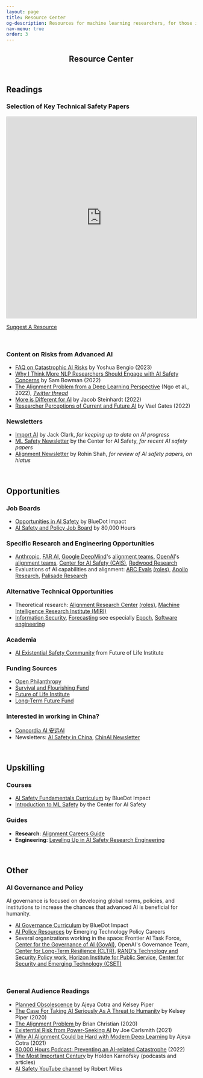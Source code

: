 ```yaml
---
layout: page
title: Resource Center
og-description: Resources for machine learning researchers, for those interested in AI governance and policy, and for a general audience.
nav-menu: true
order: 3
---
```


<!-- Main -->
<div id="main" class="alt">

<!-- One -->
<section id="one">
	<div class="inner">
		<header class="major">
			<h1>Resource Center</h1>
		</header>

<!-- Content -->
<h2 id="content">Readings</h2>


<section id="two" class="mb2">
	<div class="inner">

<h3>Selection of Key Technical Safety Papers</h3>

<iframe src="https://airtable.com/embed/appOQF4xHFCwscK39/shrfUA1sccDEgz6zT/tblHvorXzW50jAFWD?backgroundColor=blueLight&viewControls=on" frameborder="0" onmousewheel="" width="100%" height="533" style="background: transparent; border: 1px solid #ccc;"></iframe>

<a href="https://airtable.com/appOQF4xHFCwscK39/shrQzex73hN01B1CR" class="button button-white button-small button-right">Suggest A Resource</a>

</div>
</section>
<br>

<section id="three" class="mb2">
	<div class="inner">
<h3>Content on Risks from Advanced AI</h3>
<ul>
	<li><a href="https://yoshuabengio.org/2023/06/24/faq-on-catastrophic-ai-risks/">FAQ on Catastrophic AI Risks</a> by Yoshua Bengio (2023)</li>
	<li><a href="https://wp.nyu.edu/arg/why-ai-safety/">Why I Think More NLP Researchers Should Engage with AI Safety Concerns</a> by Sam Bowman (2022)</li>
	<li><a href="https://arxiv.org/pdf/2209.00626.pdf">The Alignment Problem from a Deep Learning Perspective</a> (Ngo et al., 2022), <a href="https://twitter.com/RichardMCNgo/status/1603862969276051457"><i>Twitter thread</i></a></li>
	<li><a href="https://bounded-regret.ghost.io/more-is-different-for-ai/">More is Different for AI</a> by Jacob Steinhardt (2022)</li>
	<li><a href="https://www.youtube.com/watch?v=yl2nlejBcg0">Researcher Perceptions of Current and Future AI</a> by Vael Gates (2022)</li>
</ul>
</div>
</section>

<section id="four" class="mb2">
	<div class="inner">
	<h3> Newsletters </h3>
<ul>
	<li><a href="https://us13.campaign-archive.com/home/?u=67bd06787e84d73db24fb0aa5&id=6c9d98ff2c">Import AI</a> by Jack Clark, <i>for keeping up to date on AI progress</i></li>
	<li><a href="https://newsletter.mlsafety.org">ML Safety Newsletter</a> by the Center for AI Safety, <i>for recent AI safety papers</i></li>
	<li><a href="https://rohinshah.com/alignment-newsletter/">Alignment Newsletter</a> by Rohin Shah, <i>for review of AI safety papers, on hiatus</i></li>
</ul>

</div>
</section>


<div class="full-width-gray">
<section id="opportunities">	
<br>
<h2> Opportunities </h2>
<!--<p>Organizations and researchers in the space, funding and job opportunities, and guides to get involved</p>-->


<h3> Job Boards </h3>
<ul>
	<li><a href="https://aisafetyfundamentals.com/opportunities-board/">Opportunities in AI Safety</a> by BlueDot Impact</li>
	<li><a href="https://jobs.80000hours.org/?refinementList%5Btags_area%5D%5B0%5D=AI%20safety%20%26%20policy&refinementList%5Btags_area%5D%5B1%5D=Forecasting&refinementList%5Btags_skill%5D%5B0%5D=Data&refinementList%5Btags_skill%5D%5B1%5D=Engineering&refinementList%5Btags_skill%5D%5B2%5D=Policy&refinementList%5Btags_skill%5D%5B3%5D=Research&refinementList%5Btags_skill%5D%5B4%5D=Software%20engineering">AI Safety and Policy Job Board</a> by 80,000 Hours</li>
</ul>

<h3> Specific Research and Engineering Opportunities</h3>
<ul>
	<li><a href="https://www.anthropic.com/careers#open-roles">Anthropic</a>, <a href="https://far.ai/jobs">FAR AI</a>, <a href="https://www.deepmind.com/careers/jobs">Google DeepMind</a>'s <a href="https://deepmindsafetyresearch.medium.com">alignment teams</a>, <a href="https://openai.com/careers">OpenAI</a>'s <a href="https://openai.com/blog/our-approach-to-alignment-research/">alignment teams</a>, <a href="https://safe.ai/careers">Center for AI Safety (CAIS)</a>, <a href="https://www.redwoodresearch.org/careers">Redwood Research</a></li>
	<li>Evaluations of AI capabilities and alignment: <a href="https://evals.alignment.org/">ARC Evals</a> <a href="https://jobs.lever.co/alignment.org">(roles)</a>, <a href="https://www.apolloresearch.ai/careers">Apollo Research</a>, <a href="https://palisaderesearch.org/work">Palisade Research</a></li>
</ul>


<h3> Alternative Technical Opportunities </h3>
<ul>
	<li>Theoretical research: <a href="https://www.alignment.org/theory/">Alignment Research Center</a> <a href="https://www.alignment.org/hiring/">(roles)</a>, <a href="https://intelligence.org/careers/">Machine Intelligence Research Institute (MIRI)</a> </li>
	<li><a href="https://jobs.80000hours.org/?refinementList%5Btags_area%5D%5B0%5D=AI%20safety%20%26%20policy&refinementList%5Btags_skill%5D%5B0%5D=Information%20security">Information Security</a>, <a href="https://jobs.80000hours.org/?query=Forecasting&refinementList%5Btags_area%5D%5B0%5D=AI%20safety%20%26%20policy">Forecasting</a> see especially <a href="https://epochai.org/careers">Epoch</a>, <a href="https://jobs.80000hours.org/?refinementList%5Btags_area%5D%5B0%5D=AI%20safety%20%26%20policy&refinementList%5Btags_skill%5D%5B0%5D=Software%20engineering">Software engineering</a></li>
</ul>


<h3> Academia</h3>
<ul>
	<li><a href="https://futureoflife.org/about-us/our-people/ai-existential-safety-community/">AI Existential Safety Community</a> from Future of Life Institute</li>
</ul>


<h3> Funding Sources</h3>
<ul>
	<li><a href="https://www.openphilanthropy.org/how-to-apply-for-funding/">Open Philanthropy</a></li>
	<li><a href="https://survivalandflourishing.fund/">Survival and Flourishing Fund</a></li>
	<li><a href="https://futureoflife.org/our-work/grantmaking-work/">Future of Life Institute</a></li>
	<li><a href="https://funds.effectivealtruism.org/funds/far-future">Long-Term Future Fund</a></li>
</ul>

<h3> Interested in working in China? </h3>
<ul>
	<li><a href="https://concordia-consulting.com/">Concordia AI 安远AI</a></li>
	<li>Newsletters: <a href="https://aisafetychina.substack.com/">AI Safety in China</a>, <a href="https://chinai.substack.com/about">ChinAI Newsletter</a></li>
</ul>

</section>
</div>

<section id="five">
	<br>
	<h2 id="content">Upskilling</h2>


<h3> Courses </h3>
<ul>
	<li><a href="https://www.aisafetyfundamentals.com/ai-alignment-curriculum">AI Safety Fundamentals Curriculum</a> by BlueDot Impact </li>
	<li><a href="https://course.mlsafety.org/">Introduction to ML Safety</a> by the Center for AI Safety</li>
</ul>


<h3> Guides </h3>
<ul>
	<li> <b>Research</b>: <a href="https://aisafetyfundamentals.com/blog/alignment-careers-guide">Alignment Careers Guide</a></li>
	<li><b>Engineering</b>:  <a href="https://docs.google.com/document/d/1b83_-eo9NEaKDKc9R3P5h5xkLImqMw8ADLmi__rkLo4/edit?usp=sharing">Leveling Up in AI Safety Research Engineering</a></li>
</ul>

</section>

<div class="full-width-gray">
	<br>
<section id="six">
		<h2 id="content">Other</h2>

<div id="governance"><h3> AI Governance and Policy</h3>

<p>AI governance is focused on developing global norms, policies, and institutions to increase the chances that advanced AI is beneficial for humanity.</p>
<ul>
	<li><a href="https://www.agisafetyfundamentals.com/ai-governance-curriculum">AI Governance Curriculum</a> by BlueDot Impact</li>
	<li><a href="https://emergingtechpolicy.org/areas/ai-policy/">AI Policy Resources</a> by Emerging Technology Policy Careers</li>
<!-- 	<ul>
		<li>One highlight: <a href="https://forum.effectivealtruism.org/posts/ydpo7LcJWhrr2GJrx/the-longtermist-ai-governance-landscape-a-basic-overview">The longtermist AI governance landscape: a basic overview</a> (<a href="https://forum.effectivealtruism.org/topics/ai-governance">related posts</a>)</li>
	</ul> -->
	<li>Several organizations working in the space: Frontier AI Task Force, <a href="https://www.governance.ai/">Center for the Governance of AI (GovAI)</a>, OpenAI's Governance Team, <a href="https://www.longtermresilience.org/">Center for Long-Term Resilience (CLTR)</a>, <a href="https://www.rand.org/topics/science-technology-and-innovation-policy.html">RAND's Technology and Security Policy work</a>, <a href="https://www.horizonpublicservice.org/">Horizon Institute for Public Service</a>, <a href="https://cset.georgetown.edu/">Center for Security and Emerging Technology (CSET)</a></li>
	<!--<li>If you're interested in a career in US AI policy: <a href="https://80000hours.org/articles/us-ai-policy/">Overview</a> by 80,000 Hours and <a href="https://jobs.80000hours.org/?refinementList%5Btags_area%5D%5B0%5D=AI%20safety%20%26%20policy&refinementList%5Btags_area%5D%5B1%5D=Forecasting&refinementList%5Btags_skill%5D%5B0%5D=Policy">Job Board</a></li>
	Technical AI governance</b> outside of evaluations, which includes technical standards development (e.g. <a href="https://www.anthropic.com/index/anthropics-responsible-scaling-policy">Anthropic's Responsible Scaling Policy</a>
	<li><<a href="https://jobs.80000hours.org/?refinementList%5Btags_area%5D%5B0%5D=AI%20safety%20%26%20policy&refinementList%5Btags_skill%5D%5B0%5D=Information%20security">-->
</ul>
</div>
<br>

<div id="publicreadings"><h3>General Audience Readings</h3>

<ul>
	<li><a href="https://www.planned-obsolescence.org/">Planned Obsolescence</a> by Ajeya Cotra and Kelsey Piper</li>
	<li><a href="https://www.vox.com/future-perfect/2018/12/21/18126576/ai-artificial-intelligence-machine-learning-safety-alignment"> The Case For Taking AI Seriously As A Threat to Humanity</a> by Kelsey Piper (2020)<!-- , 30m --></li>
    <li><a href="https://smile.amazon.com/Alignment-Problem-Machine-Learning-Values-ebook/dp/B085T55LGK/"> The Alignment Problem </a> by Brian Christian (2020)<!-- , book --></li>
    <li><a href="https://www.youtube.com/watch?v=UbruBnv3pZU"> Existential Risk from Power-Seeking AI</a> by Joe Carlsmith (2021)</li>
    <li><a href="https://www.cold-takes.com/why-ai-alignment-could-be-hard-with-modern-deep-learning/">Why AI Alignment Could be Hard with Modern Deep Learning</a> by Ajeya Cotra (2021)</li>
    <li><a href="https://80000hours.org/problem-profiles/artificial-intelligence/">80,000 Hours Podcast: Preventing an AI-related Catastrophe</a> (2022)<!-- , 2.5h --></li>
	<li><a href="https://www.cold-takes.com/most-important-century/">The Most Important Century</a> by Holden Karnofsky (podcasts and articles)</li>
	<li><a href="https://www.youtube.com/channel/UCLB7AzTwc6VFZrBsO2ucBMg/">AI Safety YouTube channel</a> by Robert Miles</li>
</ul>





</div>
</section>
</div>
</div>



<!-- <p><i> Sorted by <a href="#MLreadings">machine learning researchers</a>, <a href="#publicreadings">general audience</a>, and <a href="what_can_i_do.html">more involved.</a> </i></p> -->

<!-- <h3 id="MLreadings">For machine learning researchers</h3> -->






<!--<h4>Technical Research</h4>-->
<!--<li><a href="https://vkrakovna.wordpress.com/ai-safety-resources/">AI Safety Resources</a> and <a href="https://www.alignmentforum.org/posts/JC7aJZjt2WvxxffGz/paradigms-of-ai-alignment-components-and-enablers">Overview</a> by Victoria Krakovna (DeepMind) </li>-->
<!--<li><a href="https://proceedings.neurips.cc/paper/2021/file/c26820b8a4c1b3c2aa868d6d57e14a79-Paper.pdf">Optimal Policies Tend to Seek Power</a> (Turner et al., 2021)</li>-->
<!-- <ul>
    <li><a href="https://arxiv.org/pdf/2210.01790.pdf">Goal Misgeneralization: Why correct specifications aren't enough for correct goals</a> (Shah et al., 2022)</li>
    <li><a href="https://deepmindsafetyresearch.medium.com/specification-gaming-the-flip-side-of-ai-ingenuity-c85bdb0deeb4">Specification gaming: the flip side of AI ingenuity </a> (Krakovna et al., 2020)</li>
    <li>Mechanistic interpretability: <a href="https://transformer-circuits.pub/2022/in-context-learning-and-induction-heads/index.html">In-context Learning and Induction Heads</a> (Olsson et al., 2022), <a href="https://arxiv.org/abs/2202.05262">Locating and Editing Factual Associations in GPT</a> (Meng et al., 2022)</li>
    <li><a href="https://arxiv.org/pdf/2212.03827.pdf">Discovering Latent Knowledge in Language Models Without Supervision</a> (Burns et al., 2022), <a href="https://twitter.com/CollinBurns4/status/1600892261633785856"><i>Twitter thread</i></a></li>
    <li> Agendas: <a href="https://arxiv.org/pdf/2109.13916.pdf"> Unsolved Problems in ML Safety</a> (Hendrycks et al., 2022),  <a href="https://arxiv.org/pdf/1606.06565.pdf">Concrete Problems in AI safety</a> (Amodei et al., 2016)</li>
</ul> -->




<!-- <h4> Further resources </h4> -->

<!-- <h5> Reviews </h5> -->
<!-- <ul> -->
<!-- 	<li><a href="https://www.youtube.com/watch?v=-vsYtevJ2bc"> Current Work in AI Alignment</a> by Paul Christiano (2019), 30m (<a href="https://forum.effectivealtruism.org/posts/63stBTw3WAW6k45dY/paul-christiano-current-work-in-ai-alignment">transcript</a>)</li> -->
<!-- 	<li><a href="https://www.alignmentforum.org/posts/3DFBbPFZyscrAiTKS/my-overview-of-the-ai-alignment-landscape-threat-models">My Overview of the AI Alignment Landscape: Threat Models</a> by Neel Nanda</li> -->
<!-- 	<li>A provisionary list of alignment / safety organizations and examples of their work, as of Fall 2022: <a href="https://docs.google.com/document/d/1gimXyGj4nTU9TFJ6svlpmMtEWGbTrMoNYfzZMi8siAA/edit?usp=sharing">Shortform</a>, <a href="https://docs.google.com/document/d/1SXhls4pCFdJ6PbRnlmNiF3GhTSx3qq2SkDRsKGKb1O4/edit?usp=sharing">Longform</a></li> -->
<!-- </ul> -->

<!-- <h5> Primary </h5> -->
<!-- <ul> -->
<!--     <li><a href="https://docs.google.com/document/d/1WwsnJQstPq91_Yh-Ch2XRL8H_EpsnjrC1dwZXR37PC8/edit">Eliciting Latent Knowledge</a> (Alignment Research Center, 2022)</li> -->
<!-- 	<li><a href="https://arxiv.org/pdf/1611.08219.pdf">The Off-Switch Game</a> (Menell et al., 2016)</li>
	<li><a href="https://intelligence.org/files/Corrigibility.pdf">Corrigibility</a> (Soares et al., 2015)</li> -->
<!-- </ul> -->

<!-- <h5> Additional resources</h5> -->
<!-- <ul> -->
<!-- 	<li><a href="https://www.alignmentforum.org/posts/EFpQcBmfm2bFfM4zM/ai-safety-and-neighboring-communities-a-quick-start-guide-as">AI Safety and Neighboring Communities: A Quick-Start Guide, as of Summer 2022</a> by Sam Bowman (NYU)</li> -->
<!-- 	<li><a href="https://docs.google.com/document/d/1zGxvxccxNap4KL70iqHiOBw8voB38Bhp-Z5WpvPQm-w/edit">Critiques of AI safety arguments</a>, see also "Disagree" arguments in <a href="arguments">Perspectives</a></li> -->
<!-- </ul> -->

<!-- </div> -->







<!--
<section id="four" class="bg-gray">
	<div class="inner">
		<a href="https://docs.google.com/document/d/1qhvjDZaOXnBlrL4GPaT8xTyQQZi3_LIWdWt3Mqd6xAM/edit?usp=sharing" class="button fit">Further resources</a>
	</div>
	<br><br>
</section>
-->






<!--<div class="row">
	<div class="6u 12u$(medium)">
		<div class = "box">
		<h4>Risks from advanced AI</h4>
		<ul>
			<li><a href="https://yoshuabengio.org/2023/06/24/faq-on-catastrophic-ai-risks/" class="button xsmall">∗</a> <a href="https://wp.nyu.edu/arg/why-ai-safety/">FAQ on Catastrophic AI Risks</a> by Yoshua Bengio (2023)</li>
		    <li><a href="https://wp.nyu.edu/arg/why-ai-safety/" class="button xsmall">∗</a> <a href="https://wp.nyu.edu/arg/why-ai-safety/"> Why I Think More NLP Researchers Should Engage with AI Safety Concerns</a> by Sam Bowman (2022), 15m <i>(stop at the section "The new lab")</i> </li>
		    <li><a href="https://www.youtube.com/watch?v=yl2nlejBcg0" class="button xsmall">∗</a> <a href="https://www.youtube.com/watch?v=yl2nlejBcg0"> Researcher Perceptions of Current and Future AI</a> by Vael Gates (2022), 48m <i>(skip the Q&A)</i> </li>
		</ul>
		</div>
	</div>
	<div class="6u$ 12u$(medium)">
		<div class = "box">
		<h4>Orienting</h4>
		<ul>
		    <li><a href="https://bounded-regret.ghost.io/more-is-different-for-ai/" class="button xsmall">∗</a> <a href="https://bounded-regret.ghost.io/more-is-different-for-ai/"> More is Different for AI</a> by Jacob Steinhardt (2022)</li>
		    <li><a href="https://docs.google.com/document/d/1j7tZ1Xf7-l2k2qr2t3MFwi-IkhXNdzA2N2WZBfcghsM/edit?usp=sharing">AI Timelines/Risk Projections as of Sep. 2022</a></li>
		    <li><a href="https://www.alignmentforum.org/posts/6ccG9i5cTncebmhsH/frequent-arguments-about-alignment">​​Frequent Arguments About Alignment</a> by John Schulman (2021)</li>
		</ul>
		</div>
	</div>
</div>-->






<!--
<p>Reducing potential risk from advanced AI systems is an unsolved, difficult task, and the pathways for what is helpful are uncertain. However, here are some candidates for reducing risk:</p> 

<div class="row">
	<div class="6u 12u$(small)">
	<p><a href="#technical" class="button fit">AI Alignment Research & Eng.</a> Making progress on technical AI alignment (research and engineering)</p>
	</div>
	<div class="6u 12u$(small)">
	<p><a href="#governance" class="button fit">AI Governance</a> Developing global norms, policies, and institutions to increase the chances that advanced AI is beneficial</p>
	</div>
</div>
<div class="row">
	<div class="6u 12u$(small)">
	<p><a href="#" class="button fit disabled">Support</a> Providing support for others working in AI alignment (e.g. <a href="https://jobs.80000hours.org/?refinementList%5Btags_area%5D%5B0%5D=AI%20safety%20%26%20policy&refinementList%5Btags_area%5D%5B1%5D=Forecasting&refinementList%5Btags_skill%5D%5B0%5D=Management&refinementList%5Btags_skill%5D%5B1%5D=Operations">operations roles</a>)</p>
	</div>
	<div class="6u 12u$(small)">
	<p><a href="#" class="button disabled fit">Discussion</a> Engaging in discussion about these risks with colleagues</p>
	</div>
</div>

<div class="row">
	<div class="12u 12u$(small)">
	<p><a href="resources" class="button fit">Learn more about AI Alignment</a> The technical fields of AI alignment and AI governance are still in relatively formative stages, making it important to thoroughly <a href="resources">understand the theoretical and empirical problems of alignment, and current work in these areas</a>.</p>
	</div>
</div>

{% if false %}
<br>
<div id="calltoaction" class="box box-blue special">
	<p> If the arguments for working to reduce risks from advanced AI systems feel substantive to you, the field <a href="https://80000hours.org/problem-profiles/artificial-intelligence/#what-can-you-do-concretely-to-help">needs many more thoughtful researchers, engineers, and support professionals</a>. We encourage you to investigate the resources below. Finally, if you would like guidance or connections and <b>you are interested in conducting research in AI alignment:</b></p>
	<a href="https://airtable.com/appPMHlJ6Z7XkDSEi/shrYnJIdu4kvWd2pB" class="button fit">apply for a call</a>
</div>
<br>
{% endif %}
-->








<!--
{% if false %}
<section id="two" class="bg-gray">
	<div class="inner">

<div id="book_a_call"><h2>Book a call</h2>
<p>If you're interested in working in AI alignment and advanced AI safety, please book a call with <a href="https://vaelgates.com">Vael Gates</a>, who leads this project and conducted the <a href=interviews>interviews</a> as part of their postdoctoral work with Stanford University.</p>

<form id="book_call_form" method="post" action="#">
	<div class="row uniform">
		<div class="6u 12u$(xsmall)">
			<input type="text" name="name" id="name" value="" placeholder="Name" />
		</div>
		<div class="6u$ 12u$(xsmall)">
			<input type="email" name="email" id="email" value="" placeholder="Email" />
		</div>
		<div class="12u$">
			<div class="select-wrapper">
				<select name="interest" id="interest">
					<option value=""> Interested in talking about... </option>
					<option value="AI Alignment Research or Engineering">AI Alignment Research or Engineering</option>
					<option value="AI Alignment Governance">AI Alignment Governance</option>
					<option value="Other">Other (please specify below)</option>
				</select>
			</div>
		</div>
		<div class="12u$">
			<textarea name="message" id="message" placeholder="Enter your message" rows="6"></textarea>
		</div>
		<div class="12u$">
			<ul class="actions">
				<li>
          <button class="button" id="send_form_button">
            <div class="button-progress-bar"></div>
            <div class="button-text">Send Message</div>
          </button>
        </li>
			</ul>
		</div>
	</div>
</form>
</div>

</div>
</section>

{% endif %}

</div>

{% if false %}
<script src="{{ "assets/js/book_call.js" | absolute_url }}" type="module"></script>
<script>
  window.contactEmail = "{{site.email}}"
</script>
{% endif %}
-->

